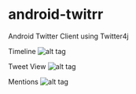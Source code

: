 # android-twitrr
Android Twitter Client using Twitter4j

Timeline
![alt tag](http://rawgit.com/rpatil26/android-twitrr/master/screenshots/1.png)

Tweet View
![alt tag](http://rawgit.com/rpatil26/android-twitrr/master/screenshots/2.png)

Mentions
![alt tag](http://rawgit.com/rpatil26/android-twitrr/master/screenshots/3.png)
